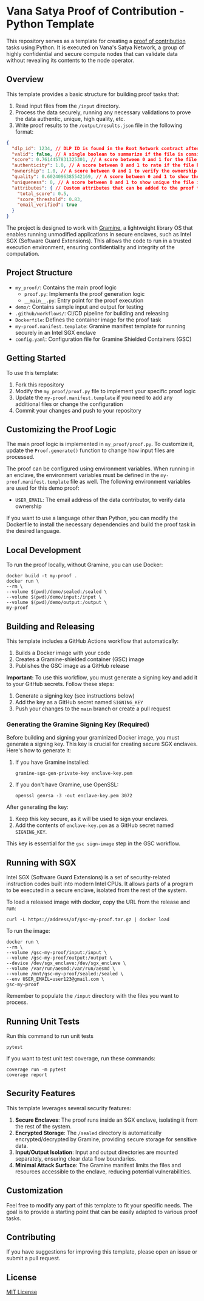 # Vana Satya Proof of Contribution - Python Template

This repository serves as a template for creating a [proof of contribution](https://docs.vana.org/vana/core-concepts/key-elements/proof-of-contribution) tasks using Python. It is executed on Vana's Satya Network, a group of highly confidential and secure compute nodes that can validate data without revealing its contents to the node operator.

## Overview

This template provides a basic structure for building proof tasks that:

1. Read input files from the `/input` directory.
2. Process the data securely, running any necessary validations to prove the data authentic, unique, high quality, etc.
3. Write proof results to the `/output/results.json` file in the following format:

```json
{
  "dlp_id": 1234, // DLP ID is found in the Root Network contract after the DLP is registered
  "valid": false, // A single boolean to summarize if the file is considered valid in this DLP
  "score": 0.7614457831325301, // A score between 0 and 1 for the file, used to determine how valuable the file is. This can be an aggregation of the individual scores below.
  "authenticity": 1.0, // A score between 0 and 1 to rate if the file has been tampered with
  "ownership": 1.0, // A score between 0 and 1 to verify the ownership of the file
  "quality": 0.6024096385542169, // A score between 0 and 1 to show the quality of the file
  "uniqueness": 0, // A score between 0 and 1 to show unique the file is, compared to others in the DLP
  "attributes": { // Custom attributes that can be added to the proof to provide extra context about the encrypted file
    "total_score": 0.5,
    "score_threshold": 0.83,
    "email_verified": true
  }
}
```

The project is designed to work with [Gramine](https://gramine.readthedocs.io/en/latest/), a lightweight library OS that enables running unmodified applications in secure enclaves, such as Intel SGX (Software Guard Extensions). This allows the code to run in a trusted execution environment, ensuring confidentiality and integrity of the computation.

## Project Structure

- `my_proof/`: Contains the main proof logic
  - `proof.py`: Implements the proof generation logic
  - `__main__.py`: Entry point for the proof execution
- `demo/`: Contains sample input and output for testing
- `.github/workflows/`: CI/CD pipeline for building and releasing
- `Dockerfile`: Defines the container image for the proof task
- `my-proof.manifest.template`: Gramine manifest template for running securely in an Intel SGX enclave
- `config.yaml`: Configuration file for Gramine Shielded Containers (GSC)

## Getting Started

To use this template:

1. Fork this repository
2. Modify the `my_proof/proof.py` file to implement your specific proof logic
3. Update the `my-proof.manifest.template` if you need to add any additional files or change the configuration
4. Commit your changes and push to your repository

## Customizing the Proof Logic

The main proof logic is implemented in `my_proof/proof.py`. To customize it, update the `Proof.generate()` function to change how input files are processed.

The proof can be configured using environment variables. When running in an enclave, the environment variables must be defined in the `my-proof.manifest.template` file as well. The following environment variables are used for this demo proof:

- `USER_EMAIL`: The email address of the data contributor, to verify data ownership

If you want to use a language other than Python, you can modify the Dockerfile to install the necessary dependencies and build the proof task in the desired language.

## Local Development

To run the proof locally, without Gramine, you can use Docker:

```
docker build -t my-proof .
docker run \
--rm \
--volume $(pwd)/demo/sealed:/sealed \
--volume $(pwd)/demo/input:/input \
--volume $(pwd)/demo/output:/output \
my-proof
```

## Building and Releasing

This template includes a GitHub Actions workflow that automatically:

1. Builds a Docker image with your code
2. Creates a Gramine-shielded container (GSC) image
3. Publishes the GSC image as a GitHub release

**Important:** To use this workflow, you must generate a signing key and add it to your GitHub secrets. Follow these steps:

1. Generate a signing key (see instructions below)
2. Add the key as a GitHub secret named `SIGNING_KEY`
3. Push your changes to the `main` branch or create a pull request

### Generating the Gramine Signing Key (Required)

Before building and signing your graminized Docker image, you must generate a signing key. This key is crucial for creating secure SGX enclaves. Here's how to generate it:

1. If you have Gramine installed:

   ```
   gramine-sgx-gen-private-key enclave-key.pem
   ```

2. If you don't have Gramine, use OpenSSL:

   ```
   openssl genrsa -3 -out enclave-key.pem 3072
   ```

After generating the key:

1. Keep this key secure, as it will be used to sign your enclaves.
2. Add the contents of `enclave-key.pem` as a GitHub secret named `SIGNING_KEY`.

This key is essential for the `gsc sign-image` step in the GSC workflow.

## Running with SGX

Intel SGX (Software Guard Extensions) is a set of security-related instruction codes built into modern Intel CPUs. It allows parts of a program to be executed in a secure enclave, isolated from the rest of the system.

To load a released image with docker, copy the URL from the release and run:

```
curl -L https://address/of/gsc-my-proof.tar.gz | docker load
```

To run the image:

```
docker run \
--rm \
--volume /gsc-my-proof/input:/input \
--volume /gsc-my-proof/output:/output \
--device /dev/sgx_enclave:/dev/sgx_enclave \
--volume /var/run/aesmd:/var/run/aesmd \
--volume /mnt/gsc-my-proof/sealed:/sealed \
--env USER_EMAIL=user123@gmail.com \
gsc-my-proof
```

Remember to populate the `/input` directory with the files you want to process.


## Running Unit Tests

Run this command to run unit tests
```
pytest
```
If you want to test unit test coverage, run these commands:

```
coverage run -m pytest
coverage report
```



## Security Features

This template leverages several security features:

1. **Secure Enclaves**: The proof runs inside an SGX enclave, isolating it from the rest of the system.
2. **Encrypted Storage**: The `/sealed` directory is automatically encrypted/decrypted by Gramine, providing secure storage for sensitive data.
3. **Input/Output Isolation**: Input and output directories are mounted separately, ensuring clear data flow boundaries.
4. **Minimal Attack Surface**: The Gramine manifest limits the files and resources accessible to the enclave, reducing potential vulnerabilities.

## Customization

Feel free to modify any part of this template to fit your specific needs. The goal is to provide a starting point that can be easily adapted to various proof tasks.

## Contributing

If you have suggestions for improving this template, please open an issue or submit a pull request.

## License

[MIT License](LICENSE)
